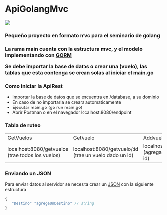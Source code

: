 # ApiGolangMvc
<img src="https://miro.medium.com/max/700/1*CdjOgfolLt_GNJYBzI-1QQ.jpeg">
<h3>Pequeño proyecto en formato mvc para el seminario de golang<h3>
<p>La rama main cuenta con la estructura mvc, y el modelo implementando con <a href="https://gorm.io/index.html">GORM</a><p>
<p>Se debe importar la base de datos o crear una (vuelo), las tablas que esta contenga se crean solas al iniciar el main.go</p>
<h3>Como iniciar la ApiRest</h3>
<ul>
<li>Importar la base de datos que se encuentra en /database, a su dominio</li>
<li>En caso de no importarla se creara automaticamente</li>
<li>Ejecutar main.go (go run main.go)</li>
<li>Abrir Postman o en el navegador localhost:8080/endpoint</li>
 </ul>


<h3>Tabla de ruteo</h3>
<table>
  <tr>
    <td>GetVuelos</td>
    <td>GetVuelo</td>
    <td>Addvuelo</td>
    <td>Deletevuelo</td>
    <td>Updatevuelo</td>
  </tr>
  <tr>
    <td>localhost:8080/getvuelos (trae todos los vuelos)</td>
    <td>localhost:8080/getvuelo/:id (trae un vuelo dado un id)</td>
    <td>localhost:8080/addvuelo/:id (agrega un vuelo dado un id)</td>
    <td>localhost:8080/deletevuelo/:id (elimina un vuelo dado un id)</td>
    <td>localhost:8080/updatevuelo/:id (actualiza un vuelo dado un id)</td>
  </tr>
</table>
<h3>Enviando un JSON</h3>
<p>Para enviar datos al servidor se necesita crear un <a href="https://www.json.org/json-es.html">JSON</a> con la siguiente estructura<p>
  

```javascript
{
   "Destino" "agregeUnDestino" // string
}

```
